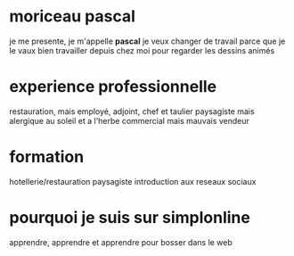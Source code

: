 # moriceau pascal

je me presente, je m'appelle **pascal**
je veux changer de travail parce que je le vaux bien
travailler depuis chez moi pour regarder les dessins animés

# experience professionnelle

restauration, mais employé, adjoint, chef et taulier
paysagiste mais alergique au soleil et a l'herbe
commercial mais mauvais vendeur

# formation

hotellerie/restauration
paysagiste
introduction aux reseaux sociaux

# pourquoi je suis sur simplonline

apprendre, apprendre et apprendre pour bosser dans le web